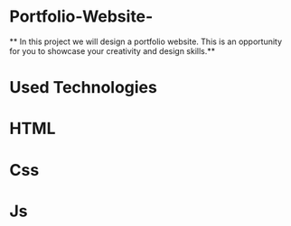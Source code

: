 # Portfolio-Website-


** In this project we will design a portfolio website. This is an opportunity for you to showcase your creativity and design skills.**

# Used Technologies #

# HTML #
# Css #
# Js #

